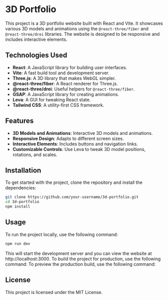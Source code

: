 # 3D Portfolio

This project is a 3D portfolio website built with React and Vite. It showcases various 3D models and animations using the `@react-three/fiber` and `@react-three/drei` libraries. The website is designed to be responsive and includes interactive elements.

## Technologies Used

- **React**: A JavaScript library for building user interfaces.
- **Vite**: A fast build tool and development server.
- **Three.js**: A 3D library that makes WebGL simpler.
- **@react-three/fiber**: A React renderer for Three.js.
- **@react-three/drei**: Useful helpers for `@react-three/fiber`.
- **GSAP**: A JavaScript library for creating animations.
- **Leva**: A GUI for tweaking React state.
- **Tailwind CSS**: A utility-first CSS framework.

## Features

- **3D Models and Animations**: Interactive 3D models and animations.
- **Responsive Design**: Adapts to different screen sizes.
- **Interactive Elements**: Includes buttons and navigation links.
- **Customizable Controls**: Use Leva to tweak 3D model positions, rotations, and scales.

## Installation

To get started with the project, clone the repository and install the dependencies:

```sh
git clone https://github.com/your-username/3d-portfolio.git
cd 3d-portfolio
npm install
```

## Usage
To run the project locally, use the following command:
```sh
npm run dev 
```

This will start the development server and you can view the website at http://localhost:3000. To build the project for production, use the following command: To preview the production build, use the following command:

## License
This project is licensed under the MIT License.

